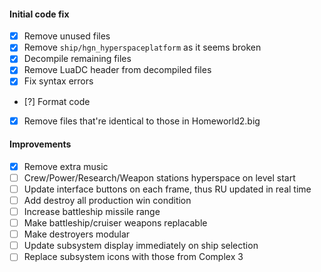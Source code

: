 #### Initial code fix

-   [x] Remove unused files
-   [x] Remove `ship/hgn_hyperspaceplatform` as it seems broken
-   [x] Decompile remaining files
-   [x] Remove LuaDC header from decompiled files
-   [x] Fix syntax errors
-   [?] Format code
-   [x] Remove files that're identical to those in Homeworld2.big

#### Improvements

-   [x] Remove extra music
-   [ ] Crew/Power/Research/Weapon stations hyperspace on level start
-   [ ] Update interface buttons on each frame, thus RU updated in real time
-   [ ] Add destroy all production win condition
-   [ ] Increase battleship missile range
-   [ ] Make battleship/cruiser weapons replacable
-   [ ] Make destroyers modular
-   [ ] Update subsystem display immediately on ship selection
-   [ ] Replace subsystem icons with those from Complex 3
